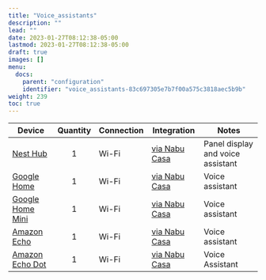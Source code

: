 ```yaml
---
title: "Voice_assistants"
description: ""
lead: ""
date: 2023-01-27T08:12:38-05:00
lastmod: 2023-01-27T08:12:38-05:00
draft: true
images: []
menu:
  docs:
    parent: "configuration"
    identifier: "voice_assistants-83c697305e7b7f00a575c3818aec5b9b"
weight: 239
toc: true
---
```

| Device                                                       | Quantity | Connection | Integration                                                  | Notes                             |
| ------------------------------------------------------------ | :------: | ---------- | ------------------------------------------------------------ | --------------------------------- |
| [Nest Hub](https://store.google.com/ca/product/google_nest_hub) |    1     | Wi-Fi      | [via Nabu Casa](https://www.nabucasa.com/config/google_assistant/) | Panel display and voice assistant |
| [Google Home](https://store.google.com/ca/product/google_home) |    1     | Wi-Fi      | [via Nabu Casa](https://www.nabucasa.com/config/google_assistant/) | Voice assistant                   |
| [Google Home Mini](https://store.google.com/ca/product/google_home_mini) |    1     | Wi-Fi      | [via Nabu Casa](https://www.nabucasa.com/config/google_assistant/) | Voice assistant                   |
| [Amazon Echo](https://amzn.to/2KuPHjd)                       |    1     | Wi-Fi      | [via Nabu Casa](https://www.nabucasa.com/config/amazon_alexa/) | Voice assistant                   |
| [Amazon Echo Dot](https://amzn.to/2wSreSW)                   |    1     | Wi-Fi      | [via Nabu Casa](https://www.nabucasa.com/config/amazon_alexa/) | Voice Assistant                   |
